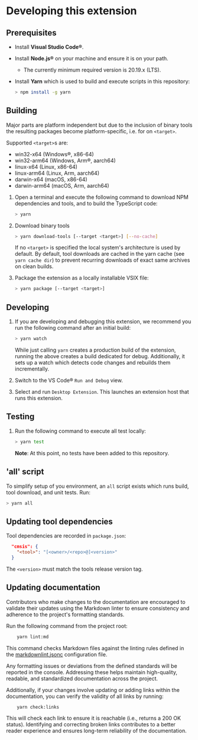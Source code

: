 # Developing this extension

## Prerequisites

- Install **Visual Studio Code®**.
- Install **Node.js®** on your machine and ensure it is on your path.
    - The currently minimum required version is 20.19.x (LTS).
- Install **Yarn** which is used to build and execute scripts in this repository:

  ```sh
  > npm install -g yarn
  ```

## Building

Major parts are platform independent but due to the inclusion of binary tools the resulting
packages become platform-specific, i.e. for on `<target>`.

Supported `<target>`s are:

- win32-x64 (Windows®, x86-64)
- win32-arm64 (Windows, Arm®, aarch64)
- linux-x64 (Linux, x86-64)
- linux-arm64 (Linux, Arm, aarch64)
- darwin-x64 (macOS, x86-64)
- darwin-arm64 (macOS, Arm, aarch64)

1. Open a terminal and execute the following command to download NPM dependencies and tools, and
   to build the TypeScript code:

    ```sh
    > yarn
    ```

2. Download binary tools

    ```sh
    > yarn download-tools [--target <target>] [--no-cache]
    ```

    If no `<target>` is specified the local system's architecture is used by default.
    By default, tool downloads are cached in the yarn cache (see `yarn cache dir`) to prevent
    recurring downloads of exact same archives on clean builds.

3. Package the extension as a locally installable VSIX file:

    ```sh
    > yarn package [--target <target>]
    ```

## Developing

1. If you are developing and debugging this extension, we recommend you run the following command
   after an initial build:

    ```sh
    > yarn watch
    ```

    While just calling `yarn` creates a production build of the extension, running the above
    creates a build dedicated for debug. Additionally, it sets up a watch which detects code
    changes and rebuilds them incrementally.

2. Switch to the VS Code® `Run and Debug` view.

3. Select and run `Desktop Extension`. This launches an extension host that runs this extension.

## Testing

1. Run the following command to execute all test locally:

    ```sh
    > yarn test
    ```

    **Note**: At this point, no tests have been added to this repository.

## 'all' script

To simplify setup of you environment, an `all` script exists which runs build, tool download,
and unit tests. Run:

```sh
> yarn all
```

## Updating tool dependencies

Tool dependencies are recorded in `package.json`:

```json
  "cmsis": {
    "<tool>": "[<owner>/<repo>@]<version>"
  }
````

The `<version>` must match the tools release version tag.

## Updating documentation

Contributors who make changes to the documentation are encouraged to validate their updates using the
Markdown linter to ensure consistency and adherence to the project's formatting standards.

Run the following command from the project root:

```bash
    yarn lint:md
````

This command checks Markdown files against the linting rules defined in the
[markdownlint.jsonc](./.github/markdownlint.jsonc) configuration file.

Any formatting issues or deviations from the defined standards will be reported in the console. Addressing these helps
maintain high-quality, readable, and standardized documentation across the project.

Additionally, if your changes involve updating or adding links within the documentation, you can verify the validity
of all links by running:

```bash
    yarn check:links
````

This will check each link to ensure it is reachable (i.e., returns a 200 OK status). Identifying and correcting broken
links contributes to a better reader experience and ensures long-term reliability of the documentation.
